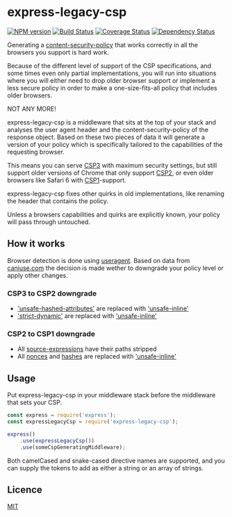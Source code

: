 # express-legacy-csp

[![NPM version](https://badge.fury.io/js/express-legacy-csp.svg)](http://badge.fury.io/js/express-legacy-csp)
[![Build Status](https://travis-ci.org/Munter/express-legacy-csp.svg?branch=master)](https://travis-ci.org/Munter/express-legacy-csp)
[![Coverage Status](https://coveralls.io/repos/Munter/express-legacy-csp/badge.svg)](https://coveralls.io/r/Munter/express-legacy-csp)
[![Dependency Status](https://david-dm.org/Munter/express-legacy-csp.svg)](https://david-dm.org/Munter/express-legacy-csp)

Generating a [content-security-policy](https://www.w3.org/TR/CSP/) that works correctly in all the browsers you support is hard work.

Because of the different level of support of the CSP specifications, and some times even only partial implementations, you will run into situations where you will either need to drop older browser support or implement a less secure policy in order to make a one-size-fits-all policy that includes older browsers.

NOT ANY MORE!

express-legacy-csp is a middleware that sits at the top of your stack and analyses the user agent header and the content-security-policy of the response object. Based on these two pieces of data it will generate a version of your policy which is specifically tailored to the capabilities of the requesting browser.

This means you can serve [CSP3](https://www.w3.org/TR/CSP3/) with maximum security settings, but still support older versions of Chrome that only support [CSP2](https://www.w3.org/TR/CSP2/), or even older browsers like Safari 6 with [CSP1](https://www.w3.org/TR/CSP1/)-support.

express-legacy-csp fixes other quirks in old implementations, like renaming the header that contains the policy.

Unless a browsers capabilities and quirks are explicitly known, your policy will pass through untouched.


## How it works

Browser detection is done using [useragent](https://www.npmjs.com/package/useragent). Based on data from [caniuse.com](http://caniuse.com/#search=csp) the decision is made wether to downgrade your policy level or apply other changes.


### CSP3 to CSP2 downgrade

- ['unsafe-hashed-attributes'](https://www.w3.org/TR/CSP3/#unsafe-hashed-attributes-usage) are replaced with ['unsafe-inline'](https://www.w3.org/TR/CSP2/#source-list-syntax)
- ['strict-dynamic'](https://www.w3.org/TR/CSP3/#strict-dynamic-usage) are replaced with ['unsafe-inline'](https://www.w3.org/TR/CSP2/#source-list-syntax)


### CSP2 to CSP1 downgrade

- All [source-expressions](https://www.w3.org/TR/CSP2/#source_expression) have their paths stripped
- All [nonces](https://www.w3.org/TR/CSP2/#script-src-the-nonce-attribute) and [hashes](https://www.w3.org/TR/CSP2/#source-list-valid-hashes) are replaced with ['unsafe-inline'](https://www.w3.org/TR/CSP2/#source-list-syntax)



## Usage

Put express-legacy-csp in your middleware stack before the middleware
that sets your CSP.

```js
const express = require('express');
const expressLegacyCsp = require('express-legacy-csp');

express()
    .use(expressLegacyCsp())
    .use(someCspGeneratingMiddleware);
```

Both camelCased and snake-cased directive names are supported, and you
can supply the tokens to add as either a string or an array of strings.

## Licence

[MIT](https://tldrlegal.com/license/mit-license)
